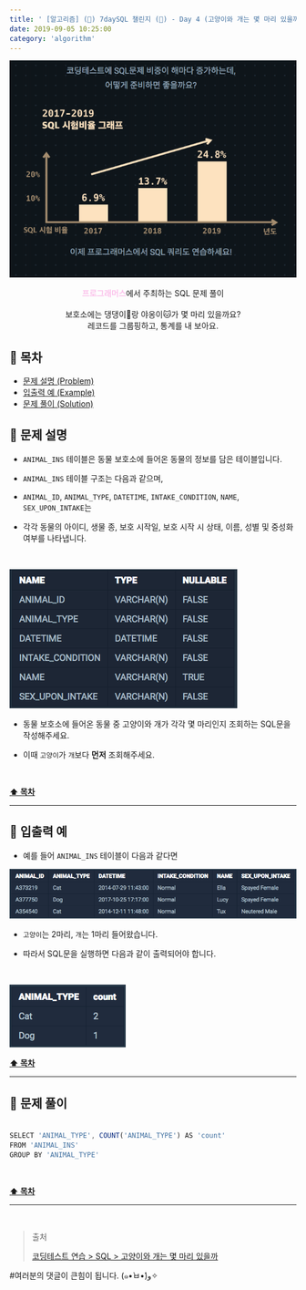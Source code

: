 ```yaml
---
title: ' [알고리즘] (👀) 7daySQL 챌린지 (👀) - Day 4 (고양이와 개는 몇 마리 있을까) '
date: 2019-09-05 10:25:00
category: 'algorithm'
---
```


![](../../../../../assets/algorithm/programmers/sql/programmers.sql.logo.png)

<center><strong style="color:#fbc2eb">프로그래머스</strong>에서 주최하는 SQL 문제 풀이</center>

<br />
 
<center>보호소에는 댕댕이🐶랑 야옹이🐱가 몇 마리 있을까요?<br />레코드를 그룹핑하고, 통계를 내 보아요.</center>

## **💎 목차**
  * [문제 설명 (Problem)](#-문제-설명)
  * [입출력 예 (Example)](#-입출력-예)
  * [문제 풀이 (Solution)](#-문제-풀이)

## **📕 문제 설명**

- `ANIMAL_INS` 테이블은 동물 보호소에 들어온 동물의 정보를 담은 테이블입니다.

- `ANIMAL_INS` 테이블 구조는 다음과 같으며,

- `ANIMAL_ID`, `ANIMAL_TYPE`, `DATETIME`, `INTAKE_CONDITION`, `NAME`, `SEX_UPON_INTAKE`는

- 각각 동물의 아이디, 생물 종, 보호 시작일, 보호 시작 시 상태, 이름, 성별 및 중성화 여부를 나타냅니다.

<br />

![](../../../../../assets/algorithm/programmers/sql/programmers.sql.table.png)
<br />

- 동물 보호소에 들어온 동물 중 고양이와 개가 각각 몇 마리인지 조회하는 SQL문을 작성해주세요.

- 이때 `고양이`가 `개`보다 __먼저__ 조회해주세요.

<br />

**[⬆ 목차](#-목차)**

---

## **📙 입출력 예**

- 예를 들어 `ANIMAL_INS` 테이블이 다음과 같다면

![](../../../../../assets/algorithm/programmers/sql/programmers.sql.7-1.example.png)
<br />

- `고양이`는 2마리, `개`는 1마리 들어왔습니다.

- 따라서 SQL문을 실행하면 다음과 같이 출력되어야 합니다.

<br />

![](../../../../../assets/algorithm/programmers/sql/programmers.sql.7-2.example.png)
<br />

**[⬆ 목차](#-목차)**

---

## **📘 문제 풀이**

```js

SELECT 'ANIMAL_TYPE', COUNT('ANIMAL_TYPE') AS 'count'
FROM 'ANIMAL_INS'
GROUP BY 'ANIMAL_TYPE'

```

<br />

**[⬆ 목차](#-목차)**

---

<br />

> 출처
>
> <a href="https://programmers.co.kr/learn/courses/30/lessons/59040" target="_blank">코딩테스트 연습 > SQL > 고양이와 개는 몇 마리 있을까</a>

#여러분의 댓글이 큰힘이 됩니다. (๑•̀ㅂ•́)و✧
